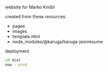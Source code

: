 website for Marko Knöbl

created from these resources:

- pages
- images
- template.html
- node_modules/@karuga/karuga-jsonresume

deployment

```bash
cd dist
now --prod
```
